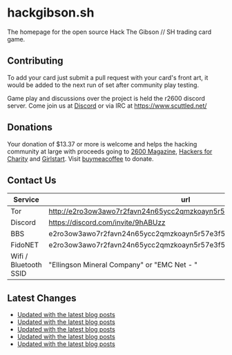 # hackgibson.sh
The homepage for the open source Hack The Gibson // SH trading card game.


## Contributing

To add your card just submit a pull request with your card's front art, it would be added to the next run of set after community play testing.

Game play and discussions over the project is held the r2600 discord server. Come join us at [Discord](https://discord.com/invite/9hABUzz) or via IRC at https://www.scuttled.net/


## Donations

Your donation of $13.37 or more is welcome and helps the hacking community at large with proceeds going to [2600 Magazine](https://2600.com/), [Hackers for Charity](https://hackersforcharity.org) and [Girlstart](https://girlstart.org).  Visit [buymeacoffee](https://www.buymeacoffee.com/hackgibson.sh) to donate.


## Contact Us

Service | url
-|-
Tor | http://e2ro3ow3awo7r2favn24n65ycc2qmzkoayn5r57e3f56nvjwdcgg32ad.onion
Discord | https://discord.com/invite/9hABUzz
BBS | e2ro3ow3awo7r2favn24n65ycc2qmzkoayn5r57e3f56nvjwdcgg32ad.onion:23
FidoNET | e2ro3ow3awo7r2favn24n65ycc2qmzkoayn5r57e3f56nvjwdcgg32ad.onion:24554
Wifi / Bluetooth SSID | "Ellingson Mineral Company" or "EMC Net - <fidonet address>"

## Latest Changes
<!-- BLOG-POST-LIST:START -->
- [Updated with the latest blog posts](https://github.com/DFW2600/hackgibson.sh/commit/d2cf4b62e5b07fc5652879b7dd1fb8dea3479917)
- [Updated with the latest blog posts](https://github.com/DFW2600/hackgibson.sh/commit/c01622b8adebd0415152d58c9fa066b308b26cf7)
- [Updated with the latest blog posts](https://github.com/DFW2600/hackgibson.sh/commit/4fed6f9f3eba2a6745261f7deb0a5b10fc54a472)
- [Updated with the latest blog posts](https://github.com/DFW2600/hackgibson.sh/commit/506428f65539d4dfa663973b53212cd4f1e83137)
- [Updated with the latest blog posts](https://github.com/DFW2600/hackgibson.sh/commit/384c3f802567e8e2ed23d34ad635ec277fbad7c6)
<!-- BLOG-POST-LIST:END -->
